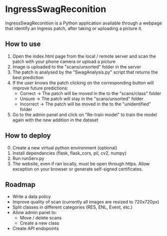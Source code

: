 # IngressSwagReconition
IngressSwagReconition is a Python application available through a webpage that identify an Ingress patch, after taking or uploading a picture it.

## How to use
1) Open the index.html page from the local / remote server and scan the patch with your phone camera or upload a picture
2) Image is uploaded to the "scans/unsorted" folder in the server
3) The patch is analysed by the "SwagAnalysis.py" script that returns the best prediction
4) If the user knows the patch clicking on the corresponding button will improve future predictions:
    - Correct -> The patch will be moved in the to the "scans/class" folder
    - Unsure -> The patch will stay in the "scans/unsorted" folder
    - Incorrect ->  The patch will be moved in the to the "unidentified" folder
5) Go to the admin panel and click on "Re-train model" to train the model again with the new addition in the dataset

## How to deploy
0) Create a new virtual python environment (optional)
1) Install dependancies (flask, flask_cors, pil, cv2, numpy)
2) Run runServ.py
3) The website, even if ran locally, must be open through https. Allow exception on your browser or generate self-signed certificates.

## Roadmap
- Write a data policy
- Improve quality of scan (currently all images are resized to 720x720px)
- Split classes in different categories (RES, ENL, Event, etc.)
- Allow admin panel to:
    - Move / delete scans
    - Create a new class
- Create API endopoints